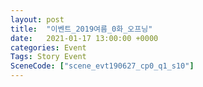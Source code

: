 ```yaml
---
layout: post
title:  "이벤트_2019여름_0화_오프닝"
date:   2021-01-17 13:00:00 +0000
categories: Event
Tags: Story Event
SceneCode: ["scene_evt190627_cp0_q1_s10"]
---
```

